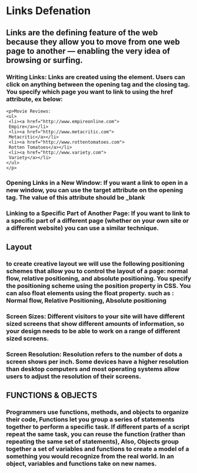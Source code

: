 # Links Defenation
## Links are the defining feature of the web because they allow you to move from one web page to another — enabling the very idea of browsing or surfing.
### Writing Links: Links are created using the <a> element. Users can click on anything between the opening <a> tag and the closing </a> tag. You specify which page you want to link to using the href attribute, ex below:

```
<p>Movie Reviews:
<ul>
 <li><a href="http://www.empireonline.com">
 Empire</a></li>
 <li><a href="http://www.metacritic.com">
 Metacritic</a></li>
 <li><a href="http://www.rottentomatoes.com">
 Rotten Tomatoes</a></li>
 <li><a href="http://www.variety.com">
 Variety</a></li>
</ul>
</p>
```
### Opening Links in a New Window: If you want a link to open in a new window, you can use the target attribute on the opening <a> tag. The value of this attribute should be _blank
### Linking to a Specific Part of Another Page: If you want to link to a specific part of a different page (whether on your own site or a different website) you can use a similar technique.
## Layout
### to create creative layout we will use the following positioning schemes that allow you to control the layout of a page: normal flow, relative positioning, and absolute positioning. You specify the positioning scheme using the position property in CSS. You can also float elements using the float property. such as : Normal flow, Relative Positioning, Absolute positioning
### Screen Sizes: Different visitors to your site will have different sized screens that show different amounts of information, so your design needs to be able to work on a range of different sized screens.
### Screen Resolution: Resolution refers to the number of dots a screen shows per inch. Some devices have a higher resolution than desktop computers and most operating systems allow users to adjust the resolution of their screens.
## FUNCTIONS & OBJECTS 
### Programmers use functions, methods, and objects to organize their code, Functions let you group a series of statements together to perform a specific task. If different parts of a script repeat the same task, you can reuse the function (rather than repeating the same set of statements), Also, Objects group together a set of variables and functions to create a model of a something you would recognize from the real world. In an object, variables and functions take on new names.

